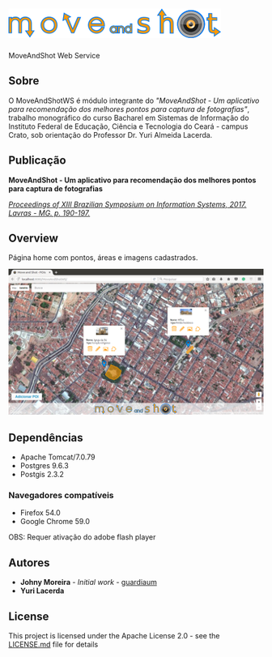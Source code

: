 # ![MoveAndShotWS logo](https://github.com/guardiaum/MoveAndShotWS/blob/master/WebContent/img/logo-web-move-and-shot2.png?raw=true "MoveAndShotWS logo")

MoveAndShot Web Service

## Sobre

O MoveAndShotWS é módulo integrante do _"MoveAndShot - Um aplicativo para recomendação dos
melhores pontos para captura de fotografias"_, trabalho monográfico do curso Bacharel em Sistemas de Informação do Instituto Federal de Educação, Ciência e Tecnologia do Ceará - campus Crato, sob orientação do Professor Dr. Yuri Almeida Lacerda.

## Publicação

**MoveAndShot - Um aplicativo para recomendação dos
melhores pontos para captura de fotografias**

*[Proceedings of XIII Brazilian Symposium on Information Systems, 2017. Lavras - MG. p. 190-197.](http://sbsi2017.dcc.ufla.br/download/proceedings_completo.pdf)*

## Overview
Página home com pontos, áreas e imagens cadastrados.

![Home page](https://github.com/guardiaum/MoveAndShotWS/blob/master/WebContent/img/overview.png?raw=true "Home page")

## Dependências

* Apache Tomcat/7.0.79
* Postgres 9.6.3
* Postgis 2.3.2

### Navegadores compatíveis
* Firefox 54.0
* Google Chrome 59.0

OBS: Requer ativação do adobe flash player

## Autores

* **Johny Moreira** - *Initial work* - [guardiaum](https://github.com/guardiaum)
* **Yuri Lacerda** 

## License

This project is licensed under the Apache License 2.0 - see the [LICENSE.md](LICENSE.md) file for details
